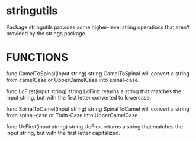 stringutils
===========

Package stringutils provides some higher-level string operations that
aren't provided by the strings package.

FUNCTIONS
=========

func CamelToSpinal(input string) string
    CamelToSpinal will convert a string from camelCase or UpperCamelCase
    into spinal-case.

func LcFirst(input string) string
    LcFirst returns a string that matches the input string, but with the
    first letter converted to lowercase.

func SpinalToCamel(input string) string
    SpinalToCamel will convert a string from spinal-case or Train-Case into
    UpperCamelCase

func UcFirst(input string) string
    UcFirst returns a string that matches the input string, but with the
    first letter capitalized.
